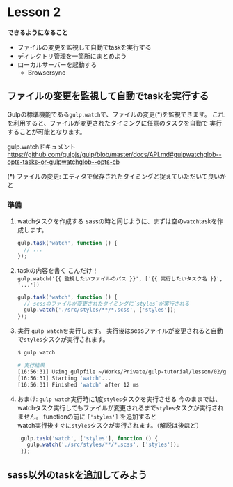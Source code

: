 # Lesson 2

**できるようになること**

- ファイルの変更を監視して自動でtaskを実行する
- ディレクトリ管理を一箇所にまとめよう
- ローカルサーバーを起動する
   - Browsersync

## ファイルの変更を監視して自動でtaskを実行する

Gulpの標準機能である`gulp.watch`で、ファイルの変更(*)を監視できます。
これを利用すると、ファイルが変更されたタイミングに任意のタスクを自動で
実行することが可能となります。

gulp.watchドキュメント  
https://github.com/gulpjs/gulp/blob/master/docs/API.md#gulpwatchglob--opts-tasks-or-gulpwatchglob--opts-cb

(*) ファイルの変更: エディタで保存されたタイミングと捉えていただいて良いかと

### 準備

1. watchタスクを作成する
   sassの時と同じように、まずは空の`watch`taskを作成します。

    ```js
    gulp.task('watch', function () {
      // ...
    });
    ```

1. taskの内容を書く
   こんだけ！  
   `gulp.watch('{{ 監視したいファイルのパス }}', ['{{ 実行したいタスク名 }}', '...'])`

    ```js
    gulp.task('watch', function () {
      // scssのファイルが変更されたタイミングに`styles`が実行される
      gulp.watch('./src/styles/**/*.scss', ['styles']);
    });
    ```

1. 実行
   `gulp watch`を実行します。
   実行後はscssファイルが変更されると自動で`styles`タスクが実行されます。

    ```sh
    $ gulp watch

    # 実行結果
    [16:56:31] Using gulpfile ~/Works/Private/gulp-tutorial/lesson/02/gulpfile.js
    [16:56:31] Starting 'watch'...
    [16:56:31] Finished 'watch' after 12 ms
    ```

1. おまけ: `gulp watch`実行時に1度`styles`タスクを実行させる
   今のままでは、watchタスク実行してもファイルが変更されるまで`styles`タスクが実行されません。
   functionの前に `['styles']` を追加すると  
   watch実行後すぐに`styles`タスクが実行されます。（解説は後ほど）

   ```js
    gulp.task('watch', ['styles'], function () {
      gulp.watch('./src/styles/**/*.scss', ['styles']);
    });
   ```

## sass以外のtaskを追加してみよう
